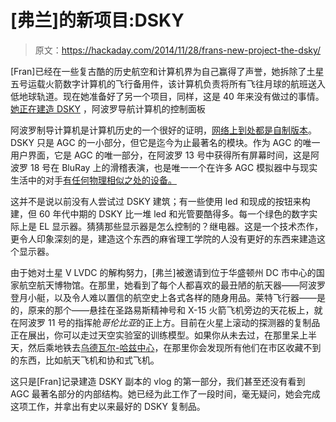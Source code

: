 # [弗兰]的新项目:DSKY

> 原文：<https://hackaday.com/2014/11/28/frans-new-project-the-dsky/>

[Fran]已经在一些复古酷的历史航空和计算机界为自己赢得了声誉，她拆除了土星五号运载火箭数字计算机的飞行备用件，该计算机负责将所有飞往月球的航班送入低地球轨道。现在她准备好了另一个项目，同样，这是 40 年来没有做过的事情。[她正在建造 DSKY](https://www.youtube.com/watch?v=Z9wGG4K2yHI) ，阿波罗导航计算机的控制面板

阿波罗制导计算机是计算机历史的一个很好的证明，[网络上到处都是自制版本](http://hackaday.com/2008/08/31/apollo-guidance-computer-clone/)。DSKY 只是 AGC 的一小部分，但它是迄今为止最著名的模块。作为 AGC 的唯一用户界面，它是 AGC 的唯一部分，在阿波罗 13 号中获得所有屏幕时间，这是阿波罗 18 号在 BluRay 上的滑稽表演，也是唯一一个在许多 AGC 模拟器中与现实生活中的对手[有任何物理相似之处的设备。](http://svtsim.com/moonjs/agc.html)

这并不是说以前没有人尝试过 DSKY 建筑；有一些使用 led 和现成的按钮来构建，但 60 年代中期的 DSKY 比一堆 led 和光管要酷得多。每一个绿色的数字实际上是 EL 显示器。猜猜那些显示器是怎么控制的？继电器。这是一个技术杰作，更令人印象深刻的是，建造这个东西的麻省理工学院的人没有更好的东西来建造这个显示器。

由于她对土星 V LVDC 的解构努力，[弗兰]被邀请到位于华盛顿州 DC 市中心的国家航空航天博物馆。在那里，她看到了每个人都喜欢的最丑陋的航天器——阿波罗登月小艇，以及令人难以置信的航空史上各式各样的随身用品。莱特飞行器——是的，原来的那个——悬挂在圣路易斯精神号和 X-15 火箭飞机旁边的天花板上，就在阿波罗 11 号的指挥舱*哥伦比亚*的正上方。目前在火星上滚动的探测器的复制品正在展出，你可以走过天空实验室的训练模型。如果你从未去过，在那里呆上半天，然后乘地铁去[乌德瓦尔-哈兹中心](http://airandspace.si.edu/visit/udvar-hazy-center/)，在那里你会发现所有他们在市区收藏不到的东西，比如航天飞机和协和式飞机。

这只是[Fran]记录建造 DSKY 副本的 vlog 的第一部分，我们甚至还没有看到 AGC 最著名部分的内部结构。她已经为此工作了一段时间，毫无疑问，她会完成这项工作，并拿出有史以来最好的 DSKY 复制品。